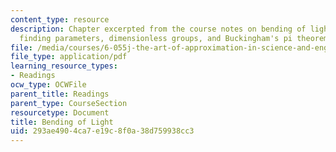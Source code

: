 ```yaml
---
content_type: resource
description: Chapter excerpted from the course notes on bending of light by gravity,
  finding parameters, dimensionless groups, and Buckingham's pi theorem.
file: /media/courses/6-055j-the-art-of-approximation-in-science-and-engineering-spring-2008/293ae4904ca7e19c8f0a38d759938cc3_apr09.pdf
file_type: application/pdf
learning_resource_types:
- Readings
ocw_type: OCWFile
parent_title: Readings
parent_type: CourseSection
resourcetype: Document
title: Bending of Light
uid: 293ae490-4ca7-e19c-8f0a-38d759938cc3
---
```

